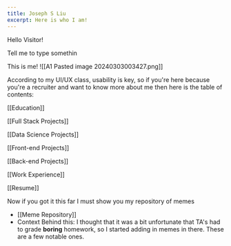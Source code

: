 ```yaml
---
title: Joseph S Liu
excerpt: Here is who I am!
---
```

Hello Visitor!

Tell me to type somethin

This is me!
![[A1 Pasted image 20240303003427.png]]

According to my UI/UX class, usability is key, so if you're here because you're a recruiter and want to know more about me then here is the table of contents:


[[Education]]

[[Full Stack Projects]]

[[Data Science Projects]]

[[Front-end Projects]]

[[Back-end Projects]]

[[Work Experience]]

[[Resume]]

Now if you got it this far I must show you my repository of memes
- [[Meme Repository]]
- Context Behind this: I thought that it was a bit unfortunate that TA's had to grade **boring** homework, so I started adding in memes in there. These are a few notable ones.



